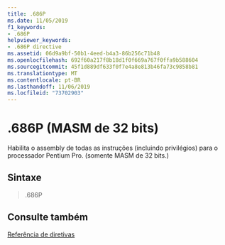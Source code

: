 ```yaml
---
title: .686P
ms.date: 11/05/2019
f1_keywords:
- .686P
helpviewer_keywords:
- .686P directive
ms.assetid: 06d9a9bf-50b1-4eed-b4a3-86b256c71b48
ms.openlocfilehash: 692f60a217f8b18d1f0f669a767f0ffa9b588604
ms.sourcegitcommit: 45f1d889df633f0f7e4a8e813b46fa73c9858b81
ms.translationtype: MT
ms.contentlocale: pt-BR
ms.lasthandoff: 11/06/2019
ms.locfileid: "73702903"
---
```

# <a name="686p-32-bit-masm"></a>.686P (MASM de 32 bits)

Habilita o assembly de todas as instruções (incluindo privilégios) para o processador Pentium Pro. (somente MASM de 32 bits.)

## <a name="syntax"></a>Sintaxe

> .686P

## <a name="see-also"></a>Consulte também

[Referência de diretivas](../../assembler/masm/directives-reference.md)<br/>